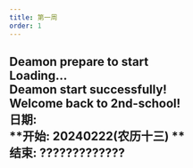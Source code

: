```yaml
---
title: 第一周
order: 1
---
```


**Deamon prepare to start**   
**Loading...**  
**Deamon start successfully!**  
**Welcome back to 2nd-school!**  
**日期:**   
**开始: 20240222(农历十三) **  
**结束: ?????????????**  
---
